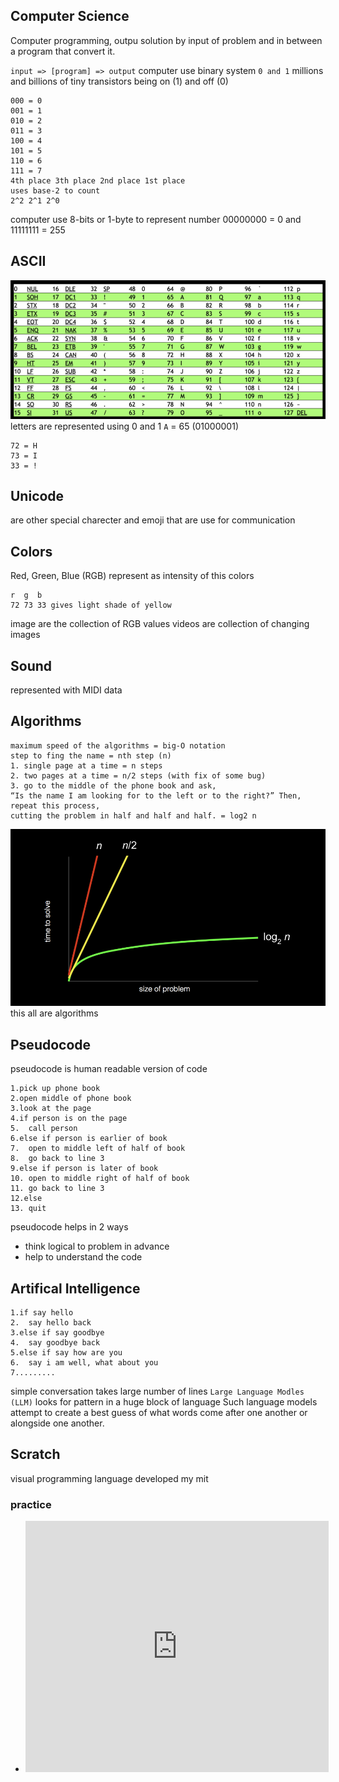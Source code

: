 ## Computer Science
Computer programming, outpu solution by input of problem and in between a program that convert it.

``input => [program] => output``
computer use binary system ``0 and 1``
millions and billions of tiny transistors being on (1) and off (0)
```example how computer counts
000 = 0
001 = 1
010 = 2
011 = 3
100 = 4
101 = 5
110 = 6
111 = 7
4th place 3th place 2nd place 1st place
uses base-2 to count
2^2 2^1 2^0
```
computer use 8-bits or 1-byte to represent number 00000000 = 0 and 11111111 = 255

## ASCII
![](./extra/ascii.png)
letters are represented using 0 and 1
``A`` = 65 (01000001)
```
72 = H
73 = I
33 = !
```

## Unicode
are other special charecter and emoji that are use for communication

## Colors
Red, Green, Blue (RGB)
represent as intensity of this colors
```
r  g  b
72 73 33 gives light shade of yellow
```
image are the collection of RGB values
videos are collection of changing images

## Sound
represented with MIDI data

## Algorithms
```finding single name in phone book
maximum speed of the algorithms = big-O notation
step to fing the name = nth step (n)
1. single page at a time = n steps
2. two pages at a time = n/2 steps (with fix of some bug)
3. go to the middle of the phone book and ask, 
“Is the name I am looking for to the left or to the right?” Then, repeat this process, 
cutting the problem in half and half and half. = log2 n
```
![](./extra/time_vs_size_of_problem.png)
this all are algorithms

## Pseudocode
pseudocode is human readable version of code
```pseudocode of contact book (algorithms)
1.pick up phone book
2.open middle of phone book
3.look at the page
4.if person is on the page
5.  call person
6.else if person is earlier of book
7.  open to middle left of half of book
8.  go back to line 3
9.else if person is later of book
10. open to middle right of half of book
11. go back to line 3
12.else
13. quit
```
pseudocode helps in 2 ways
- think logical to problem in advance
- help to understand the code

## Artifical Intelligence
```sample AI chat bot pseudocode
1.if say hello
2.  say hello back
3.else if say goodbye
4.  say goodbye back
5.else if say how are you
6.  say i am well, what about you
7.........
```
simple conversation takes large number of lines
``Large Language Modles (LLM)`` looks for pattern in a huge block of language
Such language models attempt to create a best guess of what words come after one another or alongside one another.

## Scratch
visual programming language developed my mit
### practice
- <iframe src="https://scratch.mit.edu/projects/1030514017/embed" allowtransparency="true" width="485" height="402" frameborder="0" scrolling="no" allowfullscreen>Hello World</iframe>
